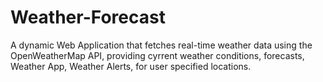 # Weather-Forecast
A dynamic Web Application that fetches real-time weather data using the OpenWeatherMap API, providing cyrrent weather conditions, forecasts, Weather App, Weather Alerts, for user specified locations.
